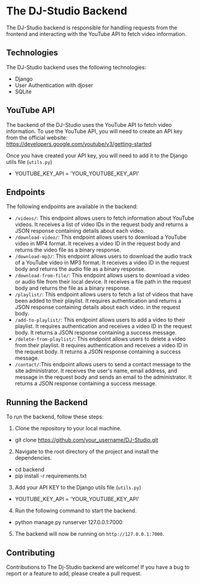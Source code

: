 # The DJ-Studio Backend

The DJ-Studio backend is responsible for handling requests from the frontend and interacting with the YouTube API to fetch video information.


## Technologies

The DJ-Studio backend uses the following technologies:

- Django
- User Authentication with djoser
- SQLite

## YouTube API

The backend of the DJ-Studio uses the YouTube API to fetch video information. To use the YouTube API, you will need to create an API key from the official website: https://developers.google.com/youtube/v3/getting-started

Once you have created your API key, you will need to add it to the Django utils file (`utils.py`)
- YOUTUBE_KEY_API = 'YOUR_YOUTUBE_KEY_API'


## Endpoints

The following endpoints are available in the backend:

- `/videos/`: This endpoint allows users to fetch information about YouTube videos. It receives a list of video IDs in the request body and returns a JSON response containing details about each video.
- `/download-video/`: This endpoint allows users to download a YouTube video in MP4 format. It receives a video ID in the request body and returns the video file as a binary response.
- `/download-mp3/`: This endpoint allows users to download the audio track of a YouTube video in MP3 format. It receives a video ID in the request body and returns the audio file as a binary response.
- `/download-from-file/`: This endpoint allows users to download a video or audio file from their local device. It receives a file path in the request body and returns the file as a binary response.
- `/playlist/`: This endpoint allows users to fetch a list of videos that have been added to their playlist. It requires authentication and returns a JSON response containing details about each video. in the request body.
- `/add-to-playlist/`: This endpoint allows users to add a video to their playlist. It requires authentication and receives a video ID in the request body. It returns a JSON response containing a success message.
- `/delete-from-playlist/`: This endpoint allows users to delete a video from their playlist. It requires authentication and receives a video ID in the request body. It returns a JSON response containing a success message.
- `/contact/`:This endpoint allows users to send a contact message to the site administrator. It receives the user's name, email address, and message in the request body and sends an email to the administrator. It returns a JSON response containing a success message.

## Running the Backend

To run the backend, follow these steps:

1. Clone the repository to your local machine.
- git clone https://github.com/your_username/DJ-Studio.git
2. Navigate to the root directory of the project and install the dependencies.
- cd backend
- pip install -r requirements.txt
3. Add your API KEY to the Django utils file (`utils.py`)
- YOUTUBE_KEY_API = 'YOUR_YOUTUBE_KEY_API'
4. Run the following command to start the backend.
- python manage.py runserver 127.0.0.1:7000
5. The backend will now be running on `http://127.0.0.1:7000`.

## Contributing

Contributions to The Dj-Studio backend are welcome! If you have a bug to report or a feature to add, please create a pull request.

